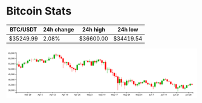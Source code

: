 # Bitcoin Stats

BTC/USDT|24h change|24h high|24h low|
|---|---|---|---|
|$35249.99|2.08%|$36600.00|$34419.54|

<img src="./chart.svg">
